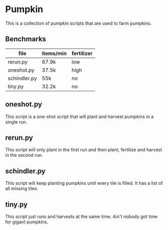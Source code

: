 # Pumpkin
This is a collection of pumpkin scripts that are used to farm pumpkins.

## Benchmarks
| file         | items/min | fertilizer |
| -----------  | --------- | ---------- |
| rerun.py     |  67.9k    | low        |
| oneshot.py   |  37.5k    | high       |
| schindler.py |  55k      | no         |
| tiny.py      |  32.2k    | no         |


## oneshot.py
This script is a one-shot script that will plant and harvest pumpkins in a single run.

## rerun.py
This script will only plant in the first run and then plant, fertilize and harvest in the second run.

## schindler.py
This script will keep planting pumpkins until every tile is filled. It has a list of all missing tiles.

## tiny.py
This script just runs and harvests at the same time. Ain't nobody got time for gigant pumpkins.
